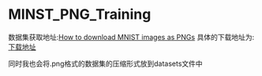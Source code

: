 # MINST_PNG_Training

数据集获取地址:[How to download MNIST images as PNGs](https://stackoverflow.com/questions/55049511/how-to-download-mnist-images-as-pngs)
具体的下载地址为:[下载地址](https://github.com/myleott/mnist_png/blob/master/mnist_png.tar.gz?raw=true)

同时我也会将.png格式的数据集的压缩形式放到datasets文件中
